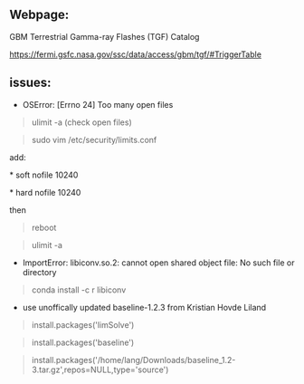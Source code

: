 Webpage:
--------

GBM Terrestrial Gamma-ray Flashes (TGF) Catalog

https://fermi.gsfc.nasa.gov/ssc/data/access/gbm/tgf/#TriggerTable


issues:
-------

* OSError: [Errno 24] Too many open files

> ulimit -a (check open files)

> sudo vim /etc/security/limits.conf

add:

\* soft nofile 10240

\* hard nofile 10240

then

> reboot

> ulimit -a

* ImportError: libiconv.so.2: cannot open shared object file: No such file or directory

> conda install -c r libiconv


* use unoffically updated baseline-1.2.3 from Kristian Hovde Liland

> install.packages('limSolve')

> install.packages('baseline')

> install.packages('/home/lang/Downloads/baseline_1.2-3.tar.gz',repos=NULL,type='source')
